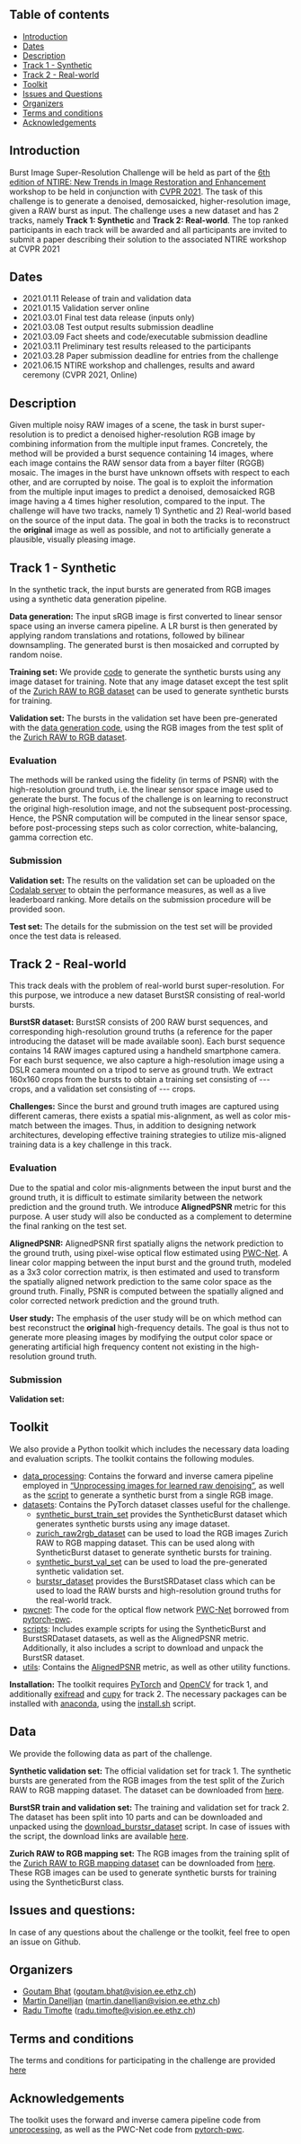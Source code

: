 ## Table of contents 
* [Introduction](#introduction)
* [Dates](#dates)
* [Description](#description)
* [Track 1 - Synthetic](#track-1---synthetic)
* [Track 2 - Real-world](#track-2---real-world)
* [Toolkit](#toolkit)
* [Issues and Questions](#issues-and-questions)
* [Organizers](#organizers)
* [Terms and conditions](#terms-and-conditions)
* [Acknowledgements](#acknowledgements)

## Introduction
Burst Image Super-Resolution Challenge will be held as part of the [6th edition of 
NTIRE: New Trends in Image Restoration and Enhancement](https://data.vision.ee.ethz.ch/cvl/ntire21/) workshop to be held in conjunction 
with [CVPR 2021](http://cvpr2021.thecvf.com/). The task of this challenge is to generate 
a denoised, demosaicked, higher-resolution image, given a RAW burst as input. 
The challenge uses a new dataset and has 2 tracks, namely **Track 1: Synthetic** and 
**Track 2: Real-world**. The top ranked participants in each track will be awarded and all 
participants are invited to submit a paper describing their solution to the associated 
NTIRE workshop at CVPR 2021


## Dates
* 2021.01.11 Release of train and validation data  
* 2021.01.15 Validation server online  
* 2021.03.01 Final test data release (inputs only)  
* 2021.03.08 Test output results submission deadline  
* 2021.03.09 Fact sheets and code/executable submission deadline  
* 2021.03.11 Preliminary test results released to the participants  
* 2021.03.28 Paper submission deadline for entries from the challenge  
* 2021.06.15 NTIRE workshop and challenges, results and award ceremony (CVPR 2021, Online)  

## Description
Given multiple noisy RAW images of a scene, the task in burst super-resolution is to 
predict a denoised higher-resolution RGB image by combining information from the 
multiple input frames. Concretely, the method will be provided a burst sequence 
containing 14 images, where each image contains the RAW sensor data from a bayer filter 
(RGGB) mosaic. The images in the burst have unknown offsets with respect to each other, 
and are corrupted by noise. The goal is to exploit the information from the multiple 
input images to predict a denoised, demosaicked RGB image having a 4 times higher 
resolution, compared to the input. The challenge will have two tracks, 
namely 1) Synthetic and 2) Real-world based on the source of the input data. The goal 
in both the tracks is to reconstruct the **original** image as well as possible, and 
not to artificially generate a plausible, visually pleasing image.





## Track 1 - Synthetic
In the synthetic track, the input bursts are generated from RGB images using a synthetic 
data generation pipeline. 

**Data generation:** The input sRGB image is first converted to linear sensor space 
using an inverse camera pipeline. A LR burst is then generated by applying random 
translations and rotations, followed by bilinear downsampling. The generated burst is 
then mosaicked and corrupted by random noise. 

**Training set:** We provide [code](datasets/synthetic_burst_train_set.py) to generate the synthetic 
bursts using any image dataset for training. Note that any image dataset except the 
test split of the [Zurich RAW to RGB dataset](http://people.ee.ethz.ch/~ihnatova/pynet.html#dataset) 
can be used to generate synthetic bursts for training.  

**Validation set:** The bursts in the validation set have been 
pre-generated with the [data generation code](datasets/synthetic_burst_train_set.py), 
using the RGB images from the test split of the 
[Zurich RAW to RGB dataset](http://people.ee.ethz.ch/~ihnatova/pynet.html#dataset). 


### Evaluation
The methods will be ranked using the fidelity (in terms of PSNR) with the high-resolution 
ground truth, i.e. the linear sensor space image used to generate the burst. The focus of 
the challenge is on learning to reconstruct the original high-resolution image, and not 
the subsequent post-processing. Hence, the PSNR computation will be computed in the 
linear sensor space, before post-processing steps such as color correction, 
white-balancing, gamma correction etc.


### Submission
**Validation set:** The results on the validation set can be uploaded on the [Codalab server]() 
to obtain the performance measures, as well as a live leaderboard ranking. More details on
the submission procedure will be provided soon.

**Test set:** The details for the submission on the test set will be provided once the test
data is released.

## Track 2 - Real-world
This track deals with the problem of real-world burst super-resolution. For this purpose, 
we introduce a new dataset BurstSR consisting of real-world bursts.

**BurstSR dataset:** BurstSR consists of 200 RAW burst sequences, and 
corresponding high-resolution ground truths (a reference for the paper introducing the 
dataset will be made available soon). Each burst sequence contains 14 RAW images 
captured using a handheld smartphone camera. For each burst sequence, we also capture 
a high-resolution image using a DSLR camera mounted on a tripod to serve as ground truth. 
We extract 160x160 crops from the bursts to obtain a training set consisting of
--- crops, and a validation set consisting of --- crops. 

**Challenges:** Since the burst and ground 
truth images are captured using different cameras, there exists a spatial mis-alignment, 
as well as color mis-match between the images. Thus, in addition to designing network 
architectures, developing effective training strategies to utilize mis-aligned training 
data is a key challenge in this track.

### Evaluation
Due to the spatial and color mis-alignments between the input burst and the ground truth, 
it is difficult to estimate similarity between the network prediction and the ground 
truth. We introduce **AlignedPSNR** metric for this purpose. A user study will also be conducted as a complement to 
determine the final ranking on the test set.

**AlignedPSNR:** AlignedPSNR first spatially 
aligns the network prediction to the ground truth, using pixel-wise optical flow 
estimated using [PWC-Net](https://arxiv.org/abs/1709.02371). A linear color mapping between the input burst and the ground 
truth, modeled as a 3x3 color correction matrix, is then estimated and used to transform 
the spatially aligned network prediction to the same color space as the ground truth. 
Finally, PSNR is computed between the spatially aligned and color corrected network 
prediction and the ground truth. 

**User study:** The emphasis of the user study 
will be on which method can best reconstruct the **original** high-frequency details. The 
goal is thus not to generate more pleasing images by modifying the output color space 
or generating artificial high frequency content not existing in the high-resolution 
ground truth.

### Submission
**Validation set:** 

## Toolkit
We also provide a Python toolkit which includes the necessary data loading and 
evaluation scripts. The toolkit contains the following modules.

* [data_processing](data_processing): Contains the forward and inverse camera pipeline 
  employed in [“Unprocessing images for learned raw denoising”](https://arxiv.org/abs/1811.11127), 
  as well as the [script](data_processing/synthetic_burst_generation.py) to generate a 
  synthetic burst from a single RGB image.
* [datasets](datasets): Contains the PyTorch dataset classes useful for the challenge. 
    * [synthetic_burst_train_set](datasets/synthetic_burst_train_set.py) provides the SyntheticBurst dataset which generates synthetic bursts using any image dataset. 
    * [zurich_raw2rgb_dataset](datasets/zurich_raw2rgb_dataset.py) can be used to load 
      the RGB images Zurich RAW to RGB mapping dataset. This can be used along with SyntheticBurst dataset to generate synthetic bursts for training.  	
    * [synthetic_burst_val_set](datasets/synthetic_burst_val_set.py) can be used to load 
      the pre-generated synthetic validation set.
    * [burstsr_dataset](datasets/burstsr_dataset.py) provides the BurstSRDataset class which can be used to load the RAW bursts and high-resolution ground truths for the real-world track.
* [pwcnet](pwcnet): The code for the optical flow network [PWC-Net](https://arxiv.org/abs/1811.11127) 
  borrowed from [pytorch-pwc](https://github.com/sniklaus/pytorch-pwc).
* [scripts](scripts): Includes example scripts for using the SyntheticBurst and 
  BurstSRDataset datasets, as well as the AlignedPSNR metric. 
  Additionally, it also includes a script to download and unpack the BurstSR dataset.
* [utils](utils): Contains the [AlignedPSNR](utils/metrics.py) metric, as well as other utility functions.

**Installation:** The toolkit requires [PyTorch](https://pytorch.org/) and [OpenCV](https://opencv.org/) 
for track 1, and additionally [exifread](https://pypi.org/project/ExifRead/) and 
[cupy](https://cupy.dev/) for track 2. The necessary packages can be installed with 
[anaconda](https://www.anaconda.com/), using the [install.sh](install.sh) script. 


## Data
We provide the following data as part of the challenge. 

**Synthetic validation set:** The official validation set for track 1. The synthetic bursts are generated from the RGB images from the test split of the Zurich RAW to RGB mapping dataset. 
The dataset can be downloaded from [here]().

**BurstSR train and validation set:** The training and validation set for track 2. 
The dataset has been split into 10 parts and can be downloaded and unpacked using the 
[download_burstsr_dataset](scripts/download_burstsr_dataset.py) script. In case of issues with the script, the download links 
are available [here](burstsr_links.md).

**Zurich RAW to RGB mapping set:** The RGB images from the training split of the 
[Zurich RAW to RGB mapping dataset](http://people.ee.ethz.ch/~ihnatova/pynet.html#dataset) 
can be downloaded from [here](). These RGB images can be 
used to generate synthetic bursts for training using  the SyntheticBurst class.

## Issues and questions: 
In case of any questions about the challenge or the toolkit, feel free to open an issue on Github.

## Organizers
* [Goutam Bhat](https://goutamgmb.github.io/) (goutam.bhat@vision.ee.ethz.ch)
* [Martin Danelljan](https://martin-danelljan.github.io/) (martin.danelljan@vision.ee.ethz.ch)
* [Radu Timofte](http://people.ee.ethz.ch/~timofter/) (radu.timofte@vision.ee.ethz.ch)

## Terms and conditions
The terms and conditions for participating in the challenge are provided [here](terms_and_conditions.md)


## Acknowledgements
The toolkit uses the forward and inverse camera pipeline code from [unprocessing](https://github.com/timothybrooks/unprocessing),
as well as the PWC-Net code from [pytorch-pwc](https://github.com/sniklaus/pytorch-pwc).